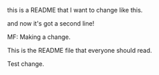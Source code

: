 this is a README that I want to change like this.

and now it's got a second line!

MF: Making a change.

This is the README file that everyone should read.


Test change. 
